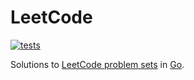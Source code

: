 # LeetCode

[![tests](https://github.com/clovisphere/leetcode/actions/workflows/ci.yml/badge.svg?branch=main)](https://github.com/clovisphere/leetcode/actions/workflows/ci.yml)

Solutions to [LeetCode problem sets](https://leetcode.com/problemset/) in [Go](https://go.dev/).
